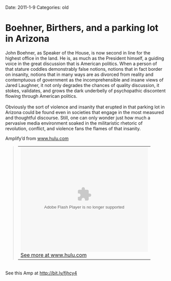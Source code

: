Date: 2011-1-9
Categories: old

# Boehner, Birthers, and a parking lot in Arizona

<div class="Amp_Commentary_Wrap"><div class="Amp_Post_Text"><p>John Boehner, as Speaker of the House, is now second in line for the highest office in the land. He is, as much as the President himself, a guiding voice in the great discussion that is American politics. When a person of that stature coddles demonstrably false notions, notions that in fact border on insanity, notions that in many ways are as divorced from reality and contemptuous of government as the incomprehensible and insane views of Jared Laughner, it not only degrades the chances of quality discussion, it stokes, validates, and grows the dark underbelly of psychopathic discontent flowing through American politics. <br />
<br />
Obviously the sort of violence and insanity that erupted in that parking lot in Arizona could be found even in societies that engage in the most measured and thoughtful discourse. Still, one can only wonder just how much a pervasive media environment soaked in the militaristic rhetoric of revolution, conflict, and violence fans the flames of that insanity.</p></div></div><div class=""><div class="Amp_Content_Outer"><div class="Amp_Top_Wrap"><div class="Amp_Source_First"><span>Amplify&rsquo;d from <a rel="clipsource" target="_blank" title="http://www.hulu.com/watch/205165/nbc-nightly-news-with-brian-williams-boehner-on-birthers-hawaiis-word-good-enough-for-me" href="http://www.hulu.com/watch/205165/nbc-nightly-news-with-brian-williams-boehner-on-birthers-hawaiis-word-good-enough-for-me">www.hulu.com</a></span></div></div><div class="Amp_Middle_Wrap"><blockquote class="Amp_Content_Item" cite="http://www.hulu.com/watch/205165/nbc-nightly-news-with-brian-williams-boehner-on-birthers-hawaiis-word-good-enough-for-me"><table cellpadding="0" cellspacing="0"><tr><td><div align="center" class="Amp_Content_Item_Emb"><embed src="http://www.hulu.com/site-player/playerwrapper.swf?cb=2e64cd61L" height="329" width="400" wmode="opaque" quality="high" allowfullscreen="true"  allowscriptaccess="always"  bgcolor="#000000"  flashvars="bitrate=700000&user_id=-1&startLoadWrapperTime=1294581808290&overrideBrand=&referrer=http://www.hulu.com/watch/205165/nbc-nightly-news-with-brian-williams-boehner-on-birthers-hawaiis-word-good-enough-for-me&sortBy=&initMode=4&modes=4&content_id=50112056&cb=2011-1-9-14&v=3"  id="player"  name="player"  quality="high"  type="application/x-shockwave-flash" ></embed></div><span class="Amp_Source_Button"><a rel="clipsource" target="_blank" title="http://www.hulu.com/watch/205165/nbc-nightly-news-with-brian-williams-boehner-on-birthers-hawaiis-word-good-enough-for-me" href="http://www.hulu.com/watch/205165/nbc-nightly-news-with-brian-williams-boehner-on-birthers-hawaiis-word-good-enough-for-me">See more at www.hulu.com</a></span></td></tr></table></blockquote></div><div class="Amp_Bottom_Wrap">&nbsp;</div></div></div><div class="Amp_Link">See this Amp at <a href="http://bit.ly/fjhcy4">http://bit.ly/fjhcy4</a></div><br/>
